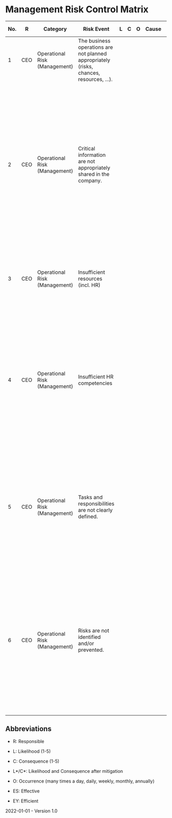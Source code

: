 # Management Risk Control Matrix

| No.  | R    | Category                      | Risk Event                                                   | L    | C    | O    | Cause | Mitigation Type                 | Mitigation Strategy                                          | L*   | C*   | Changes | Comments | ES   | EY   | Evidences                                                    |
| ---- | ---- | ----------------------------- | ------------------------------------------------------------ | ---- | ---- | ---- | ----- | ------------------------------- | ------------------------------------------------------------ | ---- | ---- | ------- | -------- | ---- | ---- | ------------------------------------------------------------ |
| 1    | CEO  | Operational Risk (Management) | The business operations are not planned appropriately (risks, chances, resources, ...). |      |      |      |       | Preventing (Manual)             | Annual budget process as described in the finance process.   |      |      |         |          | yes  | yes  |                                                              |
| 2    | CEO  | Operational Risk (Management) | Critical information are not appropriately shared in the company. |      |      |      |       | Preventing (Manual)             | Regular meetings such as executive committee meetings, head of department meetings and department meetings. Publicly available organization structure and processes which clearly communicate tasks and responsibilites. Annual employee evaluations for additional information sharing. |      |      |         |          | yes  | yes  |                                                              |
| 3    | CEO  | Operational Risk (Management) | Insufficient resources (incl. HR)                            |      |      |      |       | Preventing & Revealing (Manual) | Resources are checked in various meetings, the budget process and during the annual employee evaluation. |      |      |         |          | yes  | yes  |                                                              |
| 4    | CEO  | Operational Risk (Management) | Insufficient HR competencies                                 |      |      |      |       | Preventing & Revealing (Manual) | HR competencies are evaluated in the hiring process and annual employee evaluations. The employee training is performed during the onboarding process and after identifying deficiencies during the annual employee evaluations. |      |      |         |          | yes  | yes  |                                                              |
| 5    | CEO  | Operational Risk (Management) | Tasks and responsibilities are not clearly defined.          |      |      |      |       | Preventing (Manual)             | The leadership and responsibilities of the organization is defined in the Organigram. Additionally, responsibilities are also defined in the processes, risk control matrices, Document Owners and individual contracts. |      |      |         |          | yes  | yes  |                                                              |
| 6    | CEO  | Operational Risk (Management) | Risks are not identified and/or prevented.                   |      |      |      |       | Revealing (Manual)              | Various controling mechanisms are implemented to ensure the organization operating towards it's goals while considering risks and benefits. |      |      |         |          | yes  | yes  | [Internal audits](./Quality%20Management/Internal%20Quality%Management%Audit%Form.md)<br />[Risk Management](./COSO/Risk%20Management)<br />Process Risk Control Matrices<br />[Whistleblower System](../Policies%20&%20Guidelines/Whistleblower%20System.md)<br />Executive Committee Meeting<br />[Regular meetings](./Management/Information%20Flow.md)<br />Checklists as described in the processes<br />External audits<br />Monthly financial reporting<br />Quality control |

## Abbreviations

* R: Responsible

* L: Likelihood (1-5)

* C: Consequence (1-5)

* L\*/C\*: Likelihood and Consequence after mitigation

* O: Occurrence (many times a day, daily, weekly, monthly, annually)

* ES: Effective

* EY: Efficient

  

2022-01-01 - Version 1.0

